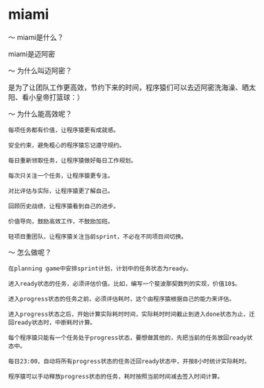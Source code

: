 miami
=====

～ miami是什么？

miami是迈阿密

～ 为什么叫迈阿密？

是为了让团队工作更高效，节约下来的时间，程序猿们可以去迈阿密洗海澡、晒太阳、看小皇帝打篮球：）

～ 为什么能高效呢？

    每项任务都有价值，让程序猿更有成就感。

    安全约束，避免粗心的程序猿忘记遵守规约。

    每日重新领取任务，让程序猿做好每日工作规划。

    每次只关注一个任务，让程序猿更专注。

    对比评估与实际，让程序猿更了解自己。

    回顾历史战绩，让程序猿看到自己的进步。

    价值导向，鼓励高效工作，不鼓励加班。

    轻项目重团队，让程序猿关注当前sprint，不必在不同项目间切换。

～ 怎么做呢？

    在planning game中安排sprint计划，计划中的任务状态为ready。

    进入ready状态的任务，必须评估价值。比如，编写一个斐波那契数列的实现，价值10$。

    进入progress状态的任务之前，必须评估耗时，这个由程序猿根据自己的能力来评估。

    进入progress状态之后，开始计算实际耗时时间，实际耗时时间截止到进入done状态为止，迁回ready状态时，中断耗时计算。

    每个程序猿只能有一个任务处于progress状态，要想做其他的，先把当前的任务放回ready状态中。

    每日23:00，自动将所有progress状态的任务迁回ready状态中，并按8小时统计实际耗时。
    
    程序猿可以手动释放progress状态的任务，耗时按照当前时间减去签入时间计算。
    

    